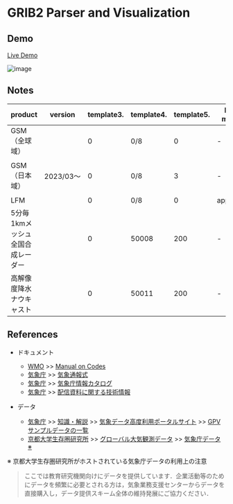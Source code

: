 # GRIB2 Parser and Visualization

## Demo

[Live Demo](https://seotaro.github.io/grib2-rust/)

![image](https://user-images.githubusercontent.com/46148606/235303415-89b75629-29dc-4148-b560-3098636c0624.png)

## Notes

|  product  |  version |  template3.  |  template4.  |  template5.  |  Bit map  | template7.  | Packing  |
| ---- | ----  | ---- | ---- | ---- | ---- | ---- | ---- |
|  GSM（全球域）  |      |  0  |  0/8  |  0  |  -   | 0  | simple  |
|  GSM（日本域）  |  2023/03〜    |  0  |  0/8  |  3  |  -   | 3  | complex packing and spatial differencing  |
|  LFM  |      |  0  |  0/8  |  0  |  applied   | 0  | simple  |
|  5分毎1kmメッシュ全国合成レーダー  |      |  0  |  50008  |  200  |  -  | 200  | run length  |
|  高解像度降水ナウキャスト  |      |  0  |  50011  |  200  |  -  | 200  | run length  |

## References

- ドキュメント
  - [WMO](https://public.wmo.int/) >> [Manual on Codes](https://library.wmo.int/index.php?lvl=notice_display&id=10684#.ZEsjTOxBz0p)
  - [気象庁](https://www.jma.go.jp/jma/index.html) >> [気象通報式](https://www.jma.go.jp/jma/kishou/books/tsuhoshiki/tsuhoshiki.html)
  - [気象庁](https://www.jma.go.jp/jma/index.html) >> [気象庁情報カタログ](https://www.data.jma.go.jp/add/suishin/catalogue/catalogue.html)
  - [気象庁](https://www.jma.go.jp/jma/index.html) >> [配信資料に関する技術情報](https://www.data.jma.go.jp/add/suishin/cgi-bin/jyouhou/jyouhou.cgi)

- データ
  - [気象庁](https://www.jma.go.jp/jma/index.html) >> [知識・解説](https://www.jma.go.jp/jma/menu/menuknowledge.html) >> [気象データ高度利用ポータルサイト](https://www.data.jma.go.jp/developer/index.html) >> [GPVサンプルデータの一覧](https://www.data.jma.go.jp/developer/gpv_sample.html)
  - [京都大学生存圏研究所](http://database.rish.kyoto-u.ac.jp/) >> [グローバル大気観測データ](http://database.rish.kyoto-u.ac.jp/arch/glob-atmos/) >> [気象庁データ ※](http://database.rish.kyoto-u.ac.jp/arch/jmadata/gpv-original.html)

※ 京都大学生存圏研究所がホストされている気象庁データの利用上の注意
> ここでは教育研究機関向けにデータを提供しています．企業活動等のためにデータを頻繁に必要とされる方は，気象業務支援センターからデータを直接購入し，データ提供スキーム全体の維持発展にご協力ください．
